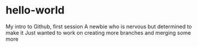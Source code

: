# hello-world
My intro to Github, first session
A newbie who is nervous but determined to make it
Just wanted to work on creating more branches
and merging some more
